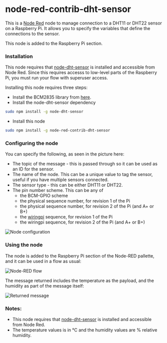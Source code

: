 # node-red-contrib-dht-sensor
This is a [Node Red](http://nodered.org/) node to manage connection to a DHT11 or DHT22 sensor on a Raspberry Pi. It allows you to specify the variables that define the connections to the sensor.

This node is added to the Raspberry Pi section.

### Installation
This node requires that [node-dht-sensor](https://www.npmjs.com/package/node-dht-sensor) is installed and accessible from Node Red. Since this requires accesss to low-level parts of the Raspberry Pi, you must run your flow with superuser access.

Installing this node requires three steps:
* Install the BCM2835 library from [here](http://www.airspayce.com/mikem/bcm2835/ "C library for Broadcom BCM 2835 as used in Raspberry Pi").
* Install the node-dht-sensor dependency
```bash
sudo npm install -g node-dht-sensor
```
* Install this node
```bash
sudo npm install -g node-red-contrib-dht-sensor
```

### Configuring the node
You can specify the following, as seen in the picture here:
* The topic of the message - this is passed through so it can be used as an ID for the sensor.
* The name of the node. This can be a unique value to tag the sensor, useful if you have multiple sensors connected.
* The sensor type - this can be either DHT11 or DHT22.
* The pin number scheme. This can be any of
    * the BCM-GPIO scheme
    * the physical sequence number, for revision 1 of the Pi
    * the physical sequence number, for revision 2 of the Pi (and A+ or B+)
    * the [wiringpi](http://wiringpi.com/) sequence, for revision 1 of the Pi
    * the wiringpi sequence, for revision 2 of the Pi (and A+ or B+)

![Node configuration](https://github.com/bpmurray/node-red-contrib-dht-sensor/blob/master/dhtconfig.jpg?raw=true)

### Using the node
The node is added to the Raspberry Pi section of the Node-RED pallette, and it can be used in a flow as usual:

![Node-RED flow](https://github.com/bpmurray/node-red-contrib-dht-sensor/blob/master/dhtflow.jpg?raw=true)

The message returned includes the temperature as the payload, and the humidity as part of the message itself:

![Returned message](https://github.com/bpmurray/node-red-contrib-dht-sensor/blob/master/dhtmsg.jpg?raw=true)


### Notes:
* This node requires that [node-dht-sensor](https://www.npmjs.com/package/node-dht-sensor) is installed and accessible from Node Red.
* The temperature values is in &deg;C and the humidity values are % relative humidity.

